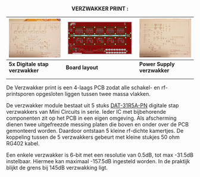<b> <p align="center"> VERZWAKKER PRINT :</p></b>

<a href="verzwakker_print/Attenuator.jpg"> <img src="verzwakker_print/AttenuatorTN.jpg"> </a> | <a href="verzwakker_print/AttenuatorBrd.pdf"> <img src="verzwakker_print/AttenuatorBrdTN.jpg"></a> | <a href="verzwakker_print/AttenuatorPower.jpg"> <img src="verzwakker_print/AttenuatorPowerTN.jpg" > </a>
--------------------------------------------- | --- |  --------------------------------------------
**5x Digitale stap verzwakker** | **Board layout**  | **Power Supply verzwakker**
|  | 
|  |


<p>De Verzwakker print is een 4-laags PCB zodat alle schakel- en rf-printsporen opgesloten liggen tussen twee massa vlakken.</p>
<p>De verzwakker module bestaat uit 5 stuks <a href="verzwakker_print/DAT-31R5A-PN.pdf">DAT-31R5A-PN</a> digitale stap verzwakkers van Mini Circuits in serie. Ieder IC met bijbehorende componenten zit op het PCB in een eigen omgeving. Als afscherming dienen twee uitgefreezde messing platen die boven en onder over de PCB gemonteerd worden. Daardoor ontstaan 5 kleine rf-dichte kamertjes. De koppeling tussen de 5 verzwakkers gebeurt met kleine stukjes 50 ohm RG402 kabel.</p>

<p>Een enkele verzwakker is 6-bit met een resolutie van 0.5dB, tot max -31.5dB instelbaar.
Hiermee kan maximaal -157.5dB ingesteld worden. In de praktijk blijkt de grens bij 145dB verzwakking ligt.</p>
